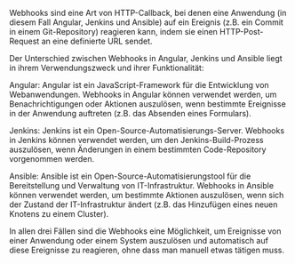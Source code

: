 Webhooks sind eine Art von HTTP-Callback, bei denen eine Anwendung (in diesem Fall Angular, Jenkins und Ansible) auf ein Ereignis (z.B. ein Commit in einem Git-Repository) reagieren kann, indem sie einen HTTP-Post-Request an eine definierte URL sendet.

Der Unterschied zwischen Webhooks in Angular, Jenkins und Ansible liegt in ihrem Verwendungszweck und ihrer Funktionalität:

Angular: Angular ist ein JavaScript-Framework für die Entwicklung von Webanwendungen. Webhooks in Angular können verwendet werden, um Benachrichtigungen oder Aktionen auszulösen, wenn bestimmte Ereignisse in der Anwendung auftreten (z.B. das Absenden eines Formulars).

Jenkins: Jenkins ist ein Open-Source-Automatisierungs-Server. Webhooks in Jenkins können verwendet werden, um den Jenkins-Build-Prozess auszulösen, wenn Änderungen in einem bestimmten Code-Repository vorgenommen werden.

Ansible: Ansible ist ein Open-Source-Automatisierungstool für die Bereitstellung und Verwaltung von IT-Infrastruktur. Webhooks in Ansible können verwendet werden, um bestimmte Aktionen auszulösen, wenn sich der Zustand der IT-Infrastruktur ändert (z.B. das Hinzufügen eines neuen Knotens zu einem Cluster).

In allen drei Fällen sind die Webhooks eine Möglichkeit, um Ereignisse von einer Anwendung oder einem System auszulösen und automatisch auf diese Ereignisse zu reagieren, ohne dass man manuell etwas tätigen muss.